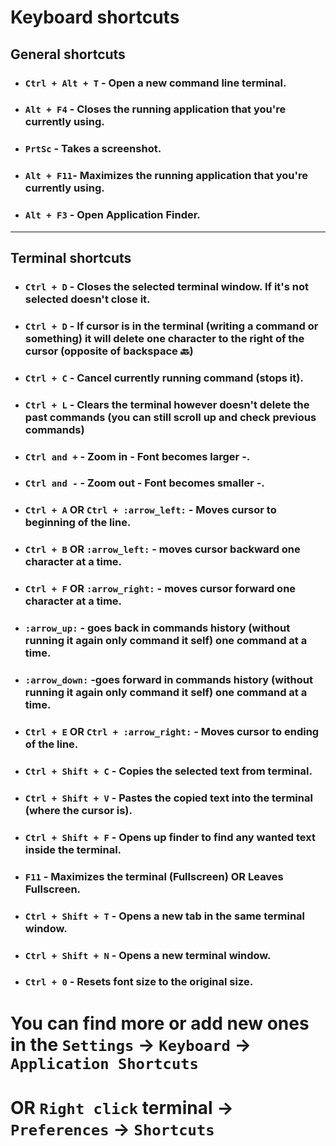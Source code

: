 # Keyboard shortcuts

## General shortcuts
- ### `Ctrl + Alt + T` - Open a new command line terminal.

- ### `Alt + F4` - Closes the running application that you're currently using.

- ### `PrtSc` - Takes a screenshot.

- ### `Alt + F11`- Maximizes the running application that you're currently using. 

- ### `Alt + F3` - Open Application Finder.

---

## Terminal shortcuts

- ### `Ctrl + D` - Closes the selected terminal window. **If it's not selected doesn't close it**.

- ### `Ctrl + D` - If cursor is in the terminal (writing a command or something) it will delete one character to the right of the cursor (opposite of backspace :back:)

- ### `Ctrl + C` - Cancel currently running command (stops it).

- ### `Ctrl + L` - Clears the terminal however doesn't delete the past commands (you can still scroll up and check previous commands)

- ### `Ctrl and +` - Zoom in - Font becomes larger -.

- ### `Ctrl and -` - Zoom out - Font becomes smaller -.

- ### `Ctrl + A` OR `Ctrl + :arrow_left:` - Moves cursor to beginning of the line.

- ### `Ctrl + B` OR `:arrow_left:` - moves cursor backward one character at a time.

- ### `Ctrl + F` OR `:arrow_right:` - moves cursor forward one character at a time.

- ### `:arrow_up:` - goes back in commands history (without running it again **only command it self**) one command at a time.

- ### `:arrow_down:` -goes forward in commands history (without running it again **only command it self**) one command at a time.

- ### `Ctrl + E` OR `Ctrl + :arrow_right:` - Moves cursor to ending of the line.

- ### `Ctrl + Shift + C` - Copies the selected text from terminal.

- ### `Ctrl + Shift + V` - Pastes the copied text into the terminal (where the cursor is).

- ### `Ctrl + Shift + F` - Opens up finder to find any wanted text inside the terminal.

- ### `F11` - Maximizes the terminal (Fullscreen) OR Leaves Fullscreen.

- ### `Ctrl + Shift + T` - Opens a new tab in the same terminal window.  

- ### `Ctrl + Shift + N` - Opens a **new terminal window**.  

- ### `Ctrl + 0` - Resets font size to the original size. 

# You can find more or add new ones in the `Settings` -> `Keyboard` -> `Application Shortcuts` 
# OR `Right click` terminal -> `Preferences` -> `Shortcuts`
